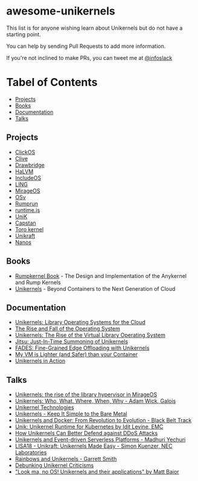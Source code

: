 # awesome-unikernels
This list is for anyone wishing learn about Unikernels but
do not have a starting point.

You can help by sending Pull Requests to add more information.

If you're not inclined to make PRs, you can tweet me at [@infoslack](https://twitter.com/infoslack)

Tabel of Contents
=================

  * [Projects](#projects)
  * [Books](#books)
  * [Documentation](#documentation)
  * [Talks](#talks)

## Projects

  * [ClickOS](http://cnp.neclab.eu/clickos/)
  * [Clive](http://lsub.org/ls/clive.html)
  * [Drawbridge](http://research.microsoft.com/en-us/projects/drawbridge/)
  * [HaLVM](http://galois.com/project/halvm/)
  * [IncludeOS](http://www.includeos.org/)
  * [LING](http://erlangonxen.org/)
  * [MirageOS](https://mirage.io/)
  * [OSv](http://osv.io/)
  * [Rumprun](http://rumpkernel.org/)
  * [runtime.js](http://runtimejs.org/)
  * [UniK](https://github.com/solo-io/unik)
  * [Capstan](http://osv.io/capstan/)
  * [Toro kernel](http://torokerneleng.blogspot.com/)
  * [Unikraft](https://xenproject.org/developers/teams/unikraft/)
  * [Nanos](https://github.com/nanovms/nanos)

## Books

  * [Rumpkernel Book](http://www.fixup.fi/misc/rumpkernel-book/) - The Design and Implementation of the Anykernel and Rump Kernels
  * [Unikernels](http://www.oreilly.com/webops-perf/free/unikernels.csp) - Beyond Containers to the Next Generation of Cloud

## Documentation

  * [Unikernels: Library Operating Systems for the Cloud](http://unikernel.org/files/2013-asplos-mirage.pdf)
  * [The Rise and Fall of the Operating System](http://www.fixup.fi/misc/usenix-login-2015/login_oct15_02_kantee.pdf)
  * [Unikernels: The Rise of the Virtual Library Operating System](http://unikernel.org/files/2014-cacm-unikernels.pdf)
  * [Jitsu: Just-In-Time Summoning of Unikernels](http://unikernel.org/files/2015-nsdi-jitsu.pdf)
  * [FADES: Fine-Grained Edge Offloading with Unikernels](http://home.in.tum.de/~ding/files/fades-pre-camera.pdf)
  * [My VM is Lighter (and Safer) than your Container](http://cnp.neclab.eu/projects/lightvm/lightvm.pdf)
  * [Unikernels in Action](https://mjbright.github.io/Talks/2018-Jan-28_Devconf.cz_Unikernels/2018-Jan-28_Devconf.cz_Unikernels.pdf)


## Talks

  * [Unikernels: the rise of the library hypervisor in MirageOS](https://www.youtube.com/watch?v=dn4ARS4lDlQ)
  * [Unikernels: Who, What, Where, When, Why - Adam Wick, Galois](https://www.youtube.com/watch?v=2NuKkGWGg8I)
  * [Unikernel Technologies](https://www.youtube.com/watch?v=24rvIB4_v4U)
  * [Unikernels - Keep It Simple to the Bare Metal](https://www.youtube.com/watch?v=1iSdnU3aewA)
  * [Unikernels and Docker: From Revolution to Evolution - Black Belt Track](https://www.youtube.com/watch?v=0AZVCGTxkTU)
  * [Unik: Unikernel Runtime for Kubernetes by Idit Levine, EMC](https://www.youtube.com/watch?v=wcZWg3YtvnY)
  * [How Unikernels Can Better Defend against DDoS Attacks](https://www.youtube.com/watch?v=fysw3Le34jc)
  * [Unikernels and Event-driven Serverless Platforms - Madhuri Yechuri](https://www.youtube.com/watch?v=0uTp8xYvaaY)
  * [LISA18 - Unikraft: Unikernels Made Easy - Simon Kuenzer, NEC Laboratories](https://www.youtube.com/watch?v=9PRKBZHArhI)
  * [Rainbows and Unikernels - Garrett Smith](https://www.youtube.com/watch?v=cUvNths_5RA)
  * [Debunking Unikernel Criticisms](https://www.youtube.com/watch?v=lZKWK6c0ND0)
  * ["Look ma, no OS! Unikernels and their applications" by Matt Bajor](https://www.youtube.com/watch?v=W9F4pn9Lngc)
  
